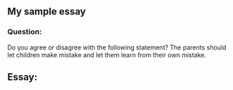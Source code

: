 ## My sample essay

### Question:

Do you agree or disagree with the following statement?
The parents should let children make mistake and let them learn from their own mistake.

## Essay:


